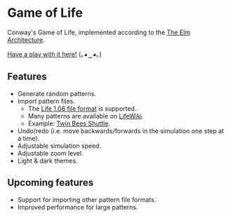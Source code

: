 # Game of Life

Conway's Game of Life, implemented according to the [The Elm Architecture](https://guide.elm-lang.org/architecture/).

[Have a play with it here!](https://fizwidget.github.io/game-of-life/index.html)  (｡◕‿◕｡)

## Features

* Generate random patterns.
* Import pattern files.
  * The [Life 1.06 file format](http://www.conwaylife.com/w/index.php?title=Life_1.06) is supported.
  * Many patterns are available on [LifeWiki](http://conwaylife.com/w/index.php?title=Main_Page).
  * Example: [Twin Bees Shuttle](http://conwaylife.com/wiki/Twin_bees_shuttle).
* Undo/redo (i.e. move backwards/forwards in the simulation one step at a time).
* Adjustable simulation speed.
* Adjustable zoom level.
* Light & dark themes.


## Upcoming features

* Support for importing other pattern file formats.
* Improved performance for large patterns.